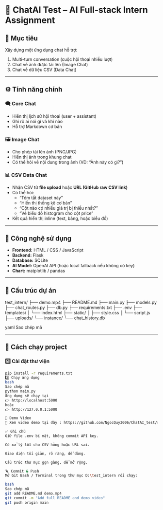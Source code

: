 # 💬 ChatAI Test – AI Full-stack Intern Assignment

## 🎯 Mục tiêu
Xây dựng một ứng dụng chat hỗ trợ:
1. Multi-turn conversation (cuộc hội thoại nhiều lượt)
2. Chat về ảnh được tải lên (Image Chat)
3. Chat về dữ liệu CSV (Data Chat)

---

## ⚙️ Tính năng chính

### 🗨️ Core Chat
- Hiển thị lịch sử hội thoại (user + assistant)
- Ghi rõ ai nói gì và khi nào
- Hỗ trợ Markdown cơ bản

### 🖼️ Image Chat
- Cho phép tải lên ảnh (PNG/JPG)
- Hiển thị ảnh trong khung chat
- Có thể hỏi về nội dung trong ảnh (VD: “Ảnh này có gì?”)

### 📊 CSV Data Chat
- Nhận CSV từ **file upload** hoặc **URL (GitHub raw CSV link)**
- Có thể hỏi:
  - “Tóm tắt dataset này”
  - “Hiển thị thống kê cơ bản”
  - “Cột nào có nhiều giá trị bị thiếu nhất?”
  - “Vẽ biểu đồ histogram cho cột price”
- Kết quả hiển thị inline (text, bảng, hoặc biểu đồ)

---

## 🧩 Công nghệ sử dụng
- **Frontend:** HTML / CSS / JavaScript  
- **Backend:** Flask  
- **Database:** SQLite  
- **AI Model:** OpenAI API (hoặc local fallback nếu không có key)  
- **Chart:** matplotlib / pandas  

---

## 📁 Cấu trúc dự án

test_intern/
├── demo.mp4
├── README.md
├── main.py
├── models.py
├── chat_routes.py
├── db.py
├── requirements.txt
├── .env
├── templates/
│ └── index.html
├── static/
│ ├── style.css
│ └── script.js
├── uploads/
└── instance/
└── chat_history.db

yaml
Sao chép mã

---

## 🚀 Cách chạy project

### 1️⃣ Cài đặt thư viện
```bash
pip install -r requirements.txt
2️⃣ Chạy ứng dụng
bash
Sao chép mã
python main.py
Ứng dụng sẽ chạy tại
👉 http://localhost:5000
hoặc
👉 http://127.0.0.1:5000

🎥 Demo Video
🎥 Xem video demo tại đây : https://github.com/NgocQuy3006/ChatAI_test/raw/main/demo.mp4

✅ Ghi chú
Giữ file .env bí mật, không commit API key.

Có xử lý lỗi cho CSV hỏng hoặc URL sai.

Giao diện tối giản, rõ ràng, dễ dùng.

Cấu trúc thư mục gọn gàng, dễ mở rộng.

🪜 Commit & Push
Mở Git Bash / Terminal trong thư mục D:\test_intern rồi chạy:

bash
Sao chép mã
git add README.md demo.mp4
git commit -m "Add full README and demo video"
git push origin main





